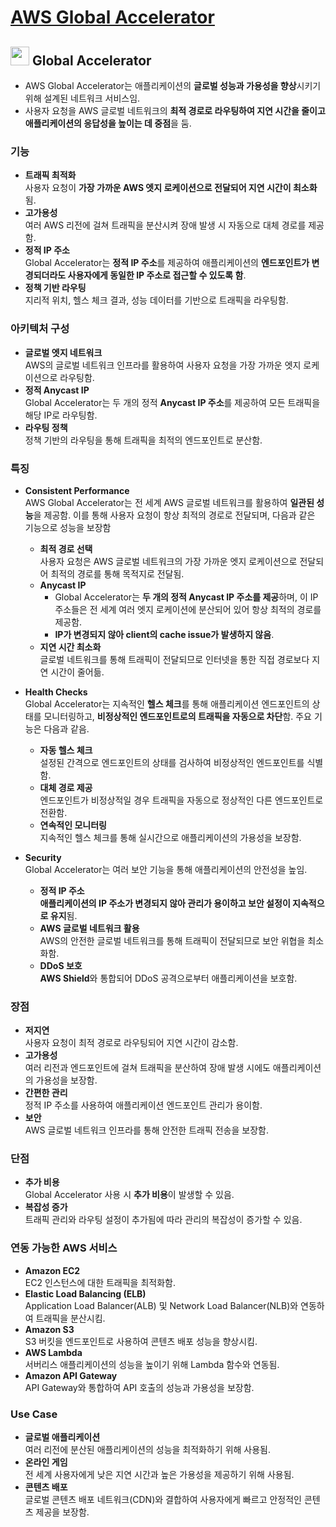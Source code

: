 # [AWS Global Accelerator](https://aws.amazon.com/ko/global-accelerator/)

## <img src = "https://github.com/LeeWooJung/AWS-SAA-C03/assets/31682438/794f92f2-ce84-4f29-8b6c-95572e4c78b4" width = "30" height = "30"> Global Accelerator

* AWS Global Accelerator는 애플리케이션의 **글로벌 성능과 가용성을 향상**시키기 위해 설계된 네트워크 서비스임.  
* 사용자 요청을 AWS 글로벌 네트워크의 **최적 경로로 라우팅하여 지연 시간을 줄이고 애플리케이션의 응답성을 높이는 데 중점**을 둠.

### 기능

* **트래픽 최적화**  
사용자 요청이 **가장 가까운 AWS 엣지 로케이션으로 전달되어 지연 시간이 최소화**됨.
* **고가용성**  
여러 AWS 리전에 걸쳐 트래픽을 분산시켜 장애 발생 시 자동으로 대체 경로를 제공함.
* **정적 IP 주소**  
Global Accelerator는 **정적 IP 주소**를 제공하여 애플리케이션의 **엔드포인트가 변경되더라도 사용자에게 동일한 IP 주소로 접근할 수 있도록 함**.
* **정책 기반 라우팅**  
지리적 위치, 헬스 체크 결과, 성능 데이터를 기반으로 트래픽을 라우팅함.

### 아키텍처 구성

* **글로벌 엣지 네트워크**  
AWS의 글로벌 네트워크 인프라를 활용하여 사용자 요청을 가장 가까운 엣지 로케이션으로 라우팅함.
* **정적 Anycast IP**  
Global Accelerator는 두 개의 정적 **Anycast IP 주소**를 제공하여 모든 트래픽을 해당 IP로 라우팅함.
* **라우팅 정책**  
정책 기반의 라우팅을 통해 트래픽을 최적의 엔드포인트로 분산함.

### 특징

* **Consistent Performance**  
AWS Global Accelerator는 전 세계 AWS 글로벌 네트워크를 활용하여 **일관된 성능**을 제공함. 이를 통해 사용자 요청이 항상 최적의 경로로 전달되며, 다음과 같은 기능으로 성능을 보장함

    * **최적 경로 선택**  
    사용자 요청은 AWS 글로벌 네트워크의 가장 가까운 엣지 로케이션으로 전달되어 최적의 경로를 통해 목적지로 전달됨.
    * **Anycast IP**  
        * Global Accelerator는 **두 개의 정적 Anycast IP 주소를 제공**하며, 이 IP 주소들은 전 세계 여러 엣지 로케이션에 분산되어 있어 항상 최적의 경로를 제공함.  
        * **IP가 변경되지 않아 client의 cache issue가 발생하지 않음**.
    * **지연 시간 최소화**  
    글로벌 네트워크를 통해 트래픽이 전달되므로 인터넷을 통한 직접 경로보다 지연 시간이 줄어듦.

* **Health Checks**  
Global Accelerator는 지속적인 **헬스 체크**를 통해 애플리케이션 엔드포인트의 상태를 모니터링하고, **비정상적인 엔드포인트로의 트래픽을 자동으로 차단**함. 주요 기능은 다음과 같음.

    * **자동 헬스 체크**  
    설정된 간격으로 엔드포인트의 상태를 검사하여 비정상적인 엔드포인트를 식별함.
    * **대체 경로 제공**  
    엔드포인트가 비정상적일 경우 트래픽을 자동으로 정상적인 다른 엔드포인트로 전환함.
    * **연속적인 모니터링**  
    지속적인 헬스 체크를 통해 실시간으로 애플리케이션의 가용성을 보장함.

* **Security**  
Global Accelerator는 여러 보안 기능을 통해 애플리케이션의 안전성을 높임.

    * **정적 IP 주소**  
    **애플리케이션의 IP 주소가 변경되지 않아 관리가 용이하고 보안 설정이 지속적으로 유지**됨.
    * **AWS 글로벌 네트워크 활용**  
    AWS의 안전한 글로벌 네트워크를 통해 트래픽이 전달되므로 보안 위협을 최소화함.
    * **DDoS 보호**  
    **AWS Shield**와 통합되어 DDoS 공격으로부터 애플리케이션을 보호함.

### 장점

* **저지연**  
사용자 요청이 최적 경로로 라우팅되어 지연 시간이 감소함.
* **고가용성**  
여러 리전과 엔드포인트에 걸쳐 트래픽을 분산하여 장애 발생 시에도 애플리케이션의 가용성을 보장함.
* **간편한 관리**  
정적 IP 주소를 사용하여 애플리케이션 엔드포인트 관리가 용이함.
* **보안**  
AWS 글로벌 네트워크 인프라를 통해 안전한 트래픽 전송을 보장함.

### 단점

* **추가 비용**  
Global Accelerator 사용 시 **추가 비용**이 발생할 수 있음.
* **복잡성 증가**  
트래픽 관리와 라우팅 설정이 추가됨에 따라 관리의 복잡성이 증가할 수 있음.

### 연동 가능한 AWS 서비스

* **Amazon EC2**  
EC2 인스턴스에 대한 트래픽을 최적화함.
* **Elastic Load Balancing (ELB)**  
Application Load Balancer(ALB) 및 Network Load Balancer(NLB)와 연동하여 트래픽을 분산시킴.
* **Amazon S3**  
S3 버킷을 엔드포인트로 사용하여 콘텐츠 배포 성능을 향상시킴.
* **AWS Lambda**  
서버리스 애플리케이션의 성능을 높이기 위해 Lambda 함수와 연동됨.
* **Amazon API Gateway**  
API Gateway와 통합하여 API 호출의 성능과 가용성을 보장함.

### Use Case

* **글로벌 애플리케이션**  
여러 리전에 분산된 애플리케이션의 성능을 최적화하기 위해 사용됨.
* **온라인 게임**  
전 세계 사용자에게 낮은 지연 시간과 높은 가용성을 제공하기 위해 사용됨.
* **콘텐츠 배포**  
글로벌 콘텐츠 배포 네트워크(CDN)와 결합하여 사용자에게 빠르고 안정적인 콘텐츠 제공을 보장함.